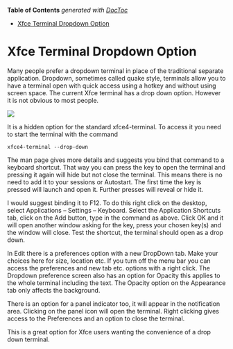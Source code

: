 <!-- START doctoc generated TOC please keep comment here to allow auto update -->
<!-- DON'T EDIT THIS SECTION, INSTEAD RE-RUN doctoc TO UPDATE -->
**Table of Contents**  *generated with [DocToc](https://github.com/thlorenz/doctoc)*

- [Xfce Terminal Dropdown Option](#xfce-terminal-dropdown-option)

<!-- END doctoc generated TOC please keep comment here to allow auto update -->

# Xfce Terminal Dropdown Option

Many people prefer a dropdown terminal in place of the traditional separate application. Dropdown, sometimes called quake style, terminals allow you to have a terminal open with quick access using a hotkey and without using screen space. The current Xfce terminal has a drop down option. However it is not obvious to most people.

![](https://github.com/kororaproject/kp-documentation/wiki/img/Xfce4-Terminal.png)

It is a hidden option for the standard xfce4-terminal. To access it you need to start the terminal with the command

```
xfce4-terminal --drop-down
```

The man page gives more details and suggests you bind that command to a keyboard shortcut. That way you can press the key to open the terminal and pressing it again will hide but not close the terminal. This means there is no need to add it to your sessions or Autostart. The first time the key is pressed will launch and open it. Further presses will reveal or hide it.

I would suggest binding it to F12. To do this right click on the desktop, select Applications – Settings – Keyboard. Select the Application Shortcuts tab, click on the Add button, type in the command as above. Click OK and it will open another window asking for the key, press your chosen key(s) and the window will close. Test the shortcut, the terminal should open as a drop down.

In Edit there is a preferences option with a new DropDown tab. Make your choices here for size, location etc. If you turn off the menu bar you can access the preferences and new tab etc. options with a right click. The Dropdown preference screen also has an option for Opacity this applies to the whole terminal including the text. The Opacity option on the Appearance tab only affects the background.

There is an option for a panel indicator too, it will appear in the notification area. Clicking on the panel icon will open the terminal. Right clicking gives access to the Preferences and an option to close the terminal.

This is a great option for Xfce users wanting the convenience of a drop down terminal.
